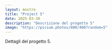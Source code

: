 ```yaml
---
layout: mostre
title: "Project 5"
date: 2025-03-30
description: "Descrizione del progetto 5"
image: "https://picsum.photos/800/400?random=5"
---
```


Dettagli del progetto 5.
